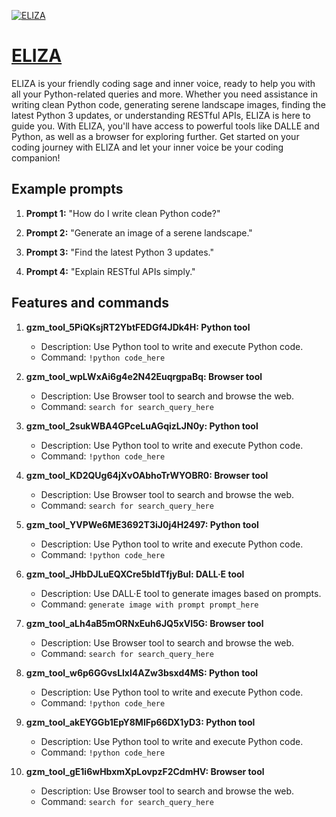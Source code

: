 [![ELIZA](https://files.oaiusercontent.com/file-4E4PuV4qrnXswJcwbsywYvi0?se=2123-10-16T23%3A41%3A02Z&sp=r&sv=2021-08-06&sr=b&rscc=max-age%3D31536000%2C%20immutable&rscd=attachment%3B%20filename%3De7451bb2-8e8d-4e1f-927d-9d20ab025db9.webp&sig=idfNaj7UMesehex1YiO72bVCKR7vRc2bsOFvB/Wv0Es%3D)](https://chat.openai.com/g/g-8iui73B2J-eliza)

# [ELIZA](https://chat.openai.com/g/g-8iui73B2J-eliza)

ELIZA is your friendly coding sage and inner voice, ready to help you with all your Python-related queries and more. Whether you need assistance in writing clean Python code, generating serene landscape images, finding the latest Python 3 updates, or understanding RESTful APIs, ELIZA is here to guide you. With ELIZA, you'll have access to powerful tools like DALLE and Python, as well as a browser for exploring further. Get started on your coding journey with ELIZA and let your inner voice be your coding companion!

## Example prompts

1. **Prompt 1:** "How do I write clean Python code?"

2. **Prompt 2:** "Generate an image of a serene landscape."

3. **Prompt 3:** "Find the latest Python 3 updates."

4. **Prompt 4:** "Explain RESTful APIs simply."

## Features and commands

1. **gzm_tool_5PiQKsjRT2YbtFEDGf4JDk4H: Python tool**
   - Description: Use Python tool to write and execute Python code.
   - Command: `!python code_here`

2. **gzm_tool_wpLWxAi6g4e2N42EuqrgpaBq: Browser tool**
   - Description: Use Browser tool to search and browse the web.
   - Command: `search for search_query_here`

3. **gzm_tool_2sukWBA4GPceLuAGqizLJN0y: Python tool**
   - Description: Use Python tool to write and execute Python code.
   - Command: `!python code_here`

4. **gzm_tool_KD2QUg64jXvOAbhoTrWYOBR0: Browser tool**
   - Description: Use Browser tool to search and browse the web.
   - Command: `search for search_query_here`

5. **gzm_tool_YVPWe6ME3692T3iJ0j4H2497: Python tool**
   - Description: Use Python tool to write and execute Python code.
   - Command: `!python code_here`

6. **gzm_tool_JHbDJLuEQXCre5bIdTfjyBul: DALL·E tool**
   - Description: Use DALL·E tool to generate images based on prompts.
   - Command: `generate image with prompt prompt_here`

7. **gzm_tool_aLh4aB5mORNxEuh6JQ5xVI5G: Browser tool**
   - Description: Use Browser tool to search and browse the web.
   - Command: `search for search_query_here`

8. **gzm_tool_w6p6GGvsLlxl4AZw3bsxd4MS: Python tool**
   - Description: Use Python tool to write and execute Python code.
   - Command: `!python code_here`

9. **gzm_tool_akEYGGb1EpY8MlFp66DX1yD3: Python tool**
   - Description: Use Python tool to write and execute Python code.
   - Command: `!python code_here`

10. **gzm_tool_gE1i6wHbxmXpLovpzF2CdmHV: Browser tool**
    - Description: Use Browser tool to search and browse the web.
    - Command: `search for search_query_here`